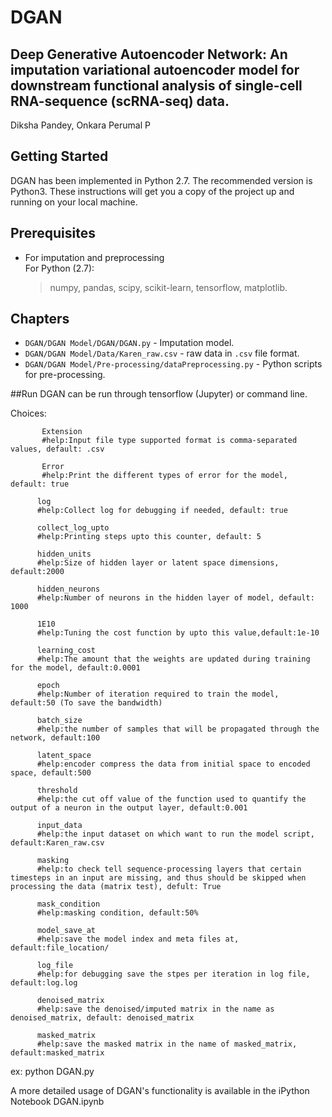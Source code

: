 # DGAN

## Deep Generative Autoencoder Network: An imputation variational autoencoder model for downstream functional analysis of single-cell RNA-sequence (scRNA-seq) data.
Diksha Pandey, Onkara Perumal P

## Getting Started
DGAN has been implemented in Python 2.7. The recommended version is Python3.
These instructions will get you a copy of the project up and running on your local machine.

## Prerequisites
* For imputation and preprocessing  
   For Python (2.7):
    > numpy, pandas, scipy, scikit-learn, tensorflow, matplotlib.

## Chapters
* `DGAN/DGAN Model/DGAN/DGAN.py` - Imputation model.
* `DGAN/DGAN Model/Data/Karen_raw.csv` - raw data in `.csv` file format.
* `DGAN/DGAN Model/Pre-processing/dataPreprocessing.py` - Python scripts for pre-processing.

##Run
DGAN can be run through tensorflow (Jupyter) or command line.

Choices:

           Extension
           #help:Input file type supported format is comma-separated values, default: .csv

           Error
           #help:Print the different types of error for the model, default: true

          log
          #help:Collect log for debugging if needed, default: true

          collect_log_upto
          #help:Printing steps upto this counter, default: 5

          hidden_units 
          #help:Size of hidden layer or latent space dimensions, default:2000

          hidden_neurons
          #help:Number of neurons in the hidden layer of model, default: 1000

          1E10
          #help:Tuning the cost function by upto this value,default:1e-10

          learning_cost
          #help:The amount that the weights are updated during training for the model, default:0.0001

          epoch
          #help:Number of iteration required to train the model, default:50 (To save the bandwidth)

          batch_size
          #help:the number of samples that will be propagated through the network, default:100

          latent_space
          #help:encoder compress the data from initial space to encoded space, default:500

          threshold       
          #help:the cut off value of the function used to quantify the output of a neuron in the output layer, default:0.001 

          input_data   
          #help:the input dataset on which want to run the model script, default:Karen_raw.csv    

          masking
          #help:to check tell sequence-processing layers that certain timesteps in an input are missing, and thus should be skipped when processing the data (matrix test), defult: True

          mask_condition      
          #help:masking condition, default:50%

          model_save_at   
          #help:save the model index and meta files at, default:file_location/

          log_file
          #help:for debugging save the stpes per iteration in log file, default:log.log

          denoised_matrix
          #help:save the denoised/imputed matrix in the name as denoised_matrix, default: denoised_matrix

          masked_matrix
          #help:save the masked matrix in the name of masked_matrix, default:masked_matrix

ex: python DGAN.py <data> <choices>

A more detailed usage of DGAN's functionality is available in the iPython Notebook DGAN.ipynb
